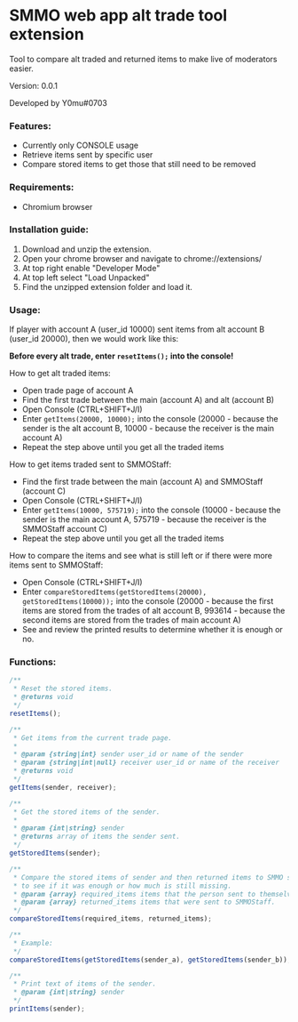# SMMO web app alt trade tool extension
Tool to compare alt traded and returned items to make live of moderators easier.

Version: 0.0.1

Developed by Y0mu#0703

### Features:
- Currently only CONSOLE usage
- Retrieve items sent by specific user
- Compare stored items to get those that still need to be removed

### Requirements:
- Chromium browser

### Installation guide:
1. Download and unzip the extension.
2. Open your chrome browser and navigate to chrome://extensions/
3. At top right enable "Developer Mode"
4. At top left select "Load Unpacked"
5. Find the unzipped extension folder and load it.

### Usage:
If player with account A (user_id 10000) sent items from alt account B (user_id 20000), then we would work like this:

**Before every alt trade, enter `resetItems();` into the console!**

How to get alt traded items:
- Open trade page of account A
- Find the first trade between the main (account A) and alt (account B)
- Open Console (CTRL+SHIFT+J/I)
- Enter `getItems(20000, 10000);` into the console (20000 - because the sender is the alt account B, 10000 - because the receiver is the main account A)
- Repeat the step above until you get all the traded items

How to get items traded sent to SMMOStaff:
- Find the first trade between the main (account A) and SMMOStaff (account C)
- Open Console (CTRL+SHIFT+J/I)
- Enter `getItems(10000, 575719);` into the console (10000 - because the sender is the main account A, 575719 - because the receiver is the SMMOStaff account C)
- Repeat the step above until you get all the traded items

How to compare the items and see what is still left or if there were more items sent to SMMOStaff:
- Open Console (CTRL+SHIFT+J/I)
- Enter `compareStoredItems(getStoredItems(20000), getStoredItems(10000));` into the console (20000 - because the first items are stored from the trades of alt account B, 993614 - because the second items are stored from the trades of main account A)
- See and review the printed results to determine whether it is enough or no.

### Functions:
```js
/**
 * Reset the stored items.
 * @returns void
 */
resetItems();
```

```js
/**
 * Get items from the current trade page.
 *
 * @param {string|int} sender user_id or name of the sender
 * @param {string|int|null} receiver user_id or name of the receiver
 * @returns void
 */
getItems(sender, receiver);
```

```js
/**
 * Get the stored items of the sender.
 * 
 * @param {int|string} sender 
 * @returns array of items the sender sent.
 */
getStoredItems(sender);
```

```js
/**
 * Compare the stored items of sender and then returned items to SMMO staff
 * to see if it was enough or how much is still missing.
 * @param {array} required_items items that the person sent to themselves.
 * @param {array} returned_items items that were sent to SMMOStaff.
 */
compareStoredItems(required_items, returned_items);

/**
 * Example:
 */
compareStoredItems(getStoredItems(sender_a), getStoredItems(sender_b));
```

```js
/**
 * Print text of items of the sender.
 * @param {int|string} sender 
 */
printItems(sender);
```